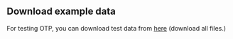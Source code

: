 ## Download example data

For testing OTP, you can download test data from [here](https://github.com/AccessibilityRG/HelsinkiRegionTravelTimeMatrix2018/tree/master/codes/tests/comparisons-against-Google-and-OTP/data) (download all files.)